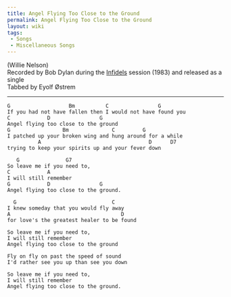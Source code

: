 ```yaml
---
title: Angel Flying Too Close to the Ground
permalink: Angel Flying Too Close to the Ground
layout: wiki
tags:
 - Songs
 - Miscellaneous Songs
---
```


(Willie Nelson)  
Recorded by Bob Dylan during the [Infidels](Infidels) session
(1983) and released as a single  
Tabbed by Eyolf Østrem

* * * * *

    G                   Bm          C                G
    If you had not have fallen then I would not have found you
    C            D                G
    Angel flying too close to the ground
    G                 Bm              C         G
    I patched up your broken wing and hung around for a while
              A                                   D      D7
    trying to keep your spirits up and your fever down

       G               G7
    So leave me if you need to,
    C            A
    I will still remember
    G            D                G
    Angel flying too close to the ground.

      G                               C
    I knew someday that you would fly away
    A                                    D
    for love's the greatest healer to be found

    So leave me if you need to,
    I will still remember
    Angel flying too close to the ground

    Fly on fly on past the speed of sound
    I'd rather see you up than see you down

    So leave me if you need to,
    I will still remember
    Angel flying too close to the ground.
